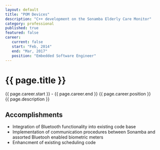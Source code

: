 ```yaml
---
layout: default
title: "POM Devices"
description: "C++ development on the Sonamba Elderly Care Monitor"  
category: professional
published: true
featured: false
career:
   current: false
   start: "Feb, 2014"
   end: "Mar, 2017"
   position: "Embedded Software Engineer"
---
```


# {{ page.title }}
{{ page.career.start }} - {{ page.career.end }}  {{ page.career.position }}  
{{ page.description }}
## Accomplishments
* Integration of Bluetooth functionality into existing code base
* Implementation of communication procedures between Sonamba and assorted Bluetooh enabled biometric meters
* Enhancment of existing scheduling code